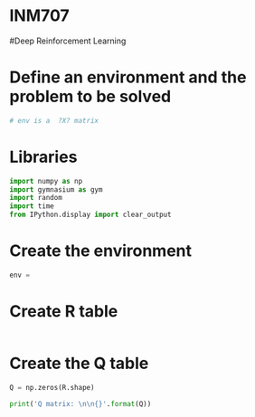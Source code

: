 # INM707
#Deep Reinforcement Learning

# Define an environment and the problem to be solved


```python
# env is a  ?X? matrix
```

# Libraries


```python
import numpy as np
import gymnasium as gym
import random
import time
from IPython.display import clear_output
```

# Create the environment 


```python
env = 
```

# Create R table


```python

```

# Create the Q table 


```python
Q = np.zeros(R.shape)

print('Q matrix: \n\n{}'.format(Q))
```
